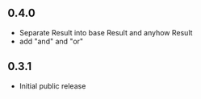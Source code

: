 ## 0.4.0

* Separate Result into base Result and anyhow Result
* add "and" and "or"

## 0.3.1

* Initial public release
